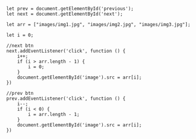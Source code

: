     let prev = document.getElementById('previous');
    let next = document.getElementById('next');

    let arr = ["images/img1.jpg", "images/img2.jpg", "images/img3.jpg"];

    let i = 0;

    //next btn
    next.addEventListener('click', function () {
        i++;
        if (i > arr.length - 1) {
            i = 0;
        }
        document.getElementById('image').src = arr[i];
    })

    //prev btn
    prev.addEventListener('click', function () {
        i--;
        if (i < 0) {
            i = arr.length - 1;
        }
        document.getElementById('image').src = arr[i];
    })